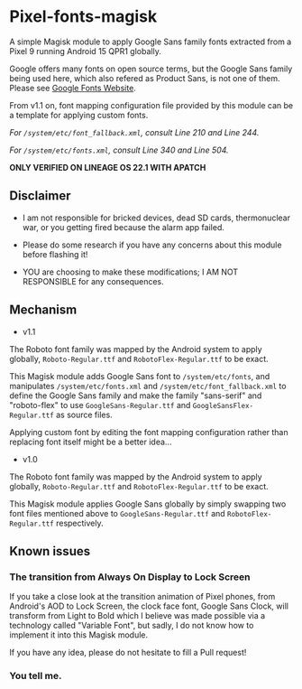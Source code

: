 # Pixel-fonts-magisk
A simple Magisk module to apply Google Sans family fonts extracted from a Pixel 9 running Android 15 QPR1 globally.

Google offers many fonts on open source terms, but the Google Sans family being used here, which also refered as Product Sans, is not one of them. Please see [Google Fonts Website](www.google.com/fonts).

From v1.1 on,  font mapping configuration file provided by this module can be a template for applying custom fonts. 

*For `/system/etc/font_fallback.xml`, consult Line 210 and Line 244.*

*For `/system/etc/fonts.xml`, consult Line 340 and Line 504.*

**ONLY VERIFIED ON LINEAGE OS 22.1 WITH APATCH**

## Disclaimer

* I am not responsible for bricked devices, dead SD cards, thermonuclear war, or you getting fired because the alarm app failed.

* Please do some research if you have any concerns about this module before flashing it!

* YOU are choosing to make these modifications; I AM NOT RESPONSIBLE for any consequences.

## Mechanism

- v1.1

The Roboto font family was mapped by the Android system to apply globally, `Roboto-Regular.ttf` and `RobotoFlex-Regular.ttf` to be exact.

This Magisk module adds Google Sans font to `/system/etc/fonts`, and manipulates `/system/etc/fonts.xml` and `/system/etc/font_fallback.xml` to define the Google Sans family and make the family "sans-serif" and "roboto-flex" to use `GoogleSans-Regular.ttf` and `GoogleSansFlex-Regular.ttf` as source files. 

Applying custom font by editing the font mapping configuration rather than replacing font itself might be a better idea...


- v1.0

The Roboto font family was mapped by the Android system to apply globally, `Roboto-Regular.ttf` and `RobotoFlex-Regular.ttf` to be exact.

This Magisk module applies Google Sans globally by simply swapping two font files mentioned above to `GoogleSans-Regular.ttf` and `RobotoFlex-Regular.ttf` respectively.

## Known issues

### The transition from Always On Display to Lock Screen

If you take a close look at the transition animation of Pixel phones, from Android's AOD to Lock Screen, the clock face font, Google Sans Clock, will transform from Light to Bold which I believe was made possible via a technology called "Variable Font", but sadly, I do not know how to implement it into this Magisk module.

If you have any idea, please do not hesitate to fill a Pull request!

### You tell me.